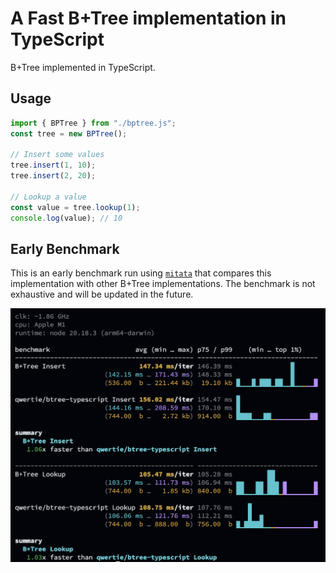 # A Fast B+Tree implementation in TypeScript

B+Tree implemented in TypeScript.

## Usage

```ts
import { BPTree } from "./bptree.js";
const tree = new BPTree();

// Insert some values
tree.insert(1, 10);
tree.insert(2, 20);

// Lookup a value
const value = tree.lookup(1);
console.log(value); // 10
```

## Early Benchmark

This is an early benchmark run using [`mitata`](https://github.com/evanwashere/mitata) that compares this implementation with other B+Tree implementations. The benchmark is not exhaustive and will be updated in the future.

![Benchmark](./bench.png)